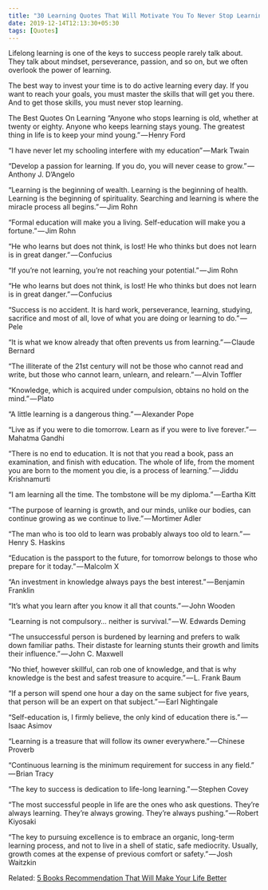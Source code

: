 ```yaml
---
title: "30 Learning Quotes That Will Motivate You To Never Stop Learning"
date: 2019-12-14T12:13:30+05:30
tags: [Quotes]
---
```


Lifelong learning is one of the keys to success people rarely talk about. They talk about mindset, perseverance, passion, and so on, but we often overlook the power of learning.

The best way to invest your time is to do active learning every day. If you want to reach your goals, you must master the skills that will get you there. And to get those skills, you must never stop learning.

The Best Quotes On Learning
“Anyone who stops learning is old, whether at twenty or eighty. Anyone who keeps learning stays young. The greatest thing in life is to keep your mind young.” — Henry Ford

“I have never let my schooling interfere with my education” — Mark Twain

“Develop a passion for learning. If you do, you will never cease to grow.” — Anthony J. D’Angelo

“Learning is the beginning of wealth. Learning is the beginning of health. Learning is the beginning of spirituality. Searching and learning is where the miracle process all begins.” — Jim Rohn

“Formal education will make you a living. Self-education will make you a fortune.” — Jim Rohn

“He who learns but does not think, is lost! He who thinks but does not learn is in great danger.” — Confucius

“If you’re not learning, you’re not reaching your potential.” — Jim Rohn

“He who learns but does not think, is lost! He who thinks but does not learn is in great danger.” — Confucius

“Success is no accident. It is hard work, perseverance, learning, studying, sacrifice and most of all, love of what you are doing or learning to do.” — Pele

“It is what we know already that often prevents us from learning.” — Claude Bernard

“The illiterate of the 21st century will not be those who cannot read and write, but those who cannot learn, unlearn, and relearn.” — Alvin Toffler

“Knowledge, which is acquired under compulsion, obtains no hold on the mind.” — Plato

“A little learning is a dangerous thing.” — Alexander Pope

“Live as if you were to die tomorrow. Learn as if you were to live forever.” — Mahatma Gandhi

“There is no end to education. It is not that you read a book, pass an examination, and finish with education. The whole of life, from the moment you are born to the moment you die, is a process of learning.” — Jiddu Krishnamurti

“I am learning all the time. The tombstone will be my diploma.” — Eartha Kitt

“The purpose of learning is growth, and our minds, unlike our bodies, can continue growing as we continue to live.” — Mortimer Adler

“The man who is too old to learn was probably always too old to learn.” — Henry S. Haskins

“Education is the passport to the future, for tomorrow belongs to those who prepare for it today.” — Malcolm X

“An investment in knowledge always pays the best interest.” — Benjamin Franklin

“It’s what you learn after you know it all that counts.” — John Wooden

“Learning is not compulsory… neither is survival.” — W. Edwards Deming

“The unsuccessful person is burdened by learning and prefers to walk down familiar paths. Their distaste for learning stunts their growth and limits their influence.” — John C. Maxwell

“No thief, however skillful, can rob one of knowledge, and that is why knowledge is the best and safest treasure to acquire.” — L. Frank Baum

“If a person will spend one hour a day on the same subject for five years, that person will be an expert on that subject.” — Earl Nightingale

“Self-education is, I firmly believe, the only kind of education there is.” — Isaac Asimov

“Learning is a treasure that will follow its owner everywhere.” — Chinese Proverb

“Continuous learning is the minimum requirement for success in any field.” — Brian Tracy

“The key to success is dedication to life-long learning.” — Stephen Covey

“The most successful people in life are the ones who ask questions. They’re always learning. They’re always growing. They’re always pushing.” — Robert Kiyosaki

“The key to pursuing excellence is to embrace an organic, long-term learning process, and not to live in a shell of static, safe mediocrity. Usually, growth comes at the expense of previous comfort or safety.” — Josh Waitzkin

Related: [5 Books Recommendation That Will Make Your Life Better](https://blog.bakarimustafa.com/posts/holiday-books-2019/)

